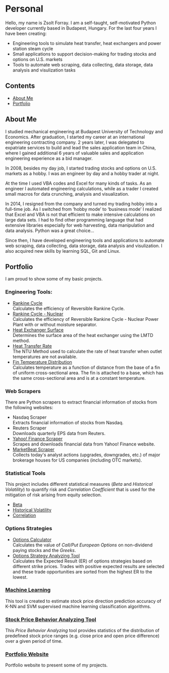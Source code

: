 # Personal
Hello, my name is Zsolt Forray.
I am a self-taught, self-motivated Python developer currently based in Budapest, Hungary. For the last four years I have been creating:

* Engineering tools to simulate heat transfer, heat exchangers and power station steam cycle
* Small applications to support decision-making for trading stocks and options on U.S. markets
* Tools to automate web scraping, data collecting, data storage, data analysis and visulization tasks

## Contents
* [About Me](#about-me)
* [Portfolio](#portfolio)

## About Me
I studied mechanical engineering at Budapest University of Technology and Economics. After graduation, I started my career at an international engineering contracting company. 2 years later, I was delegated to expatriate services to build and lead the sales application team in China, where I gained additional 6 years of valuable sales and application engineering experience as a bid manager.

In 2008, besides my day job, I started trading stocks and options on U.S. markets as a hobby. I was an engineer by day and a hobby trader at night.

At the time I used VBA codes and Excel for many kinds of tasks. As an engineer I automated engineering calculations, while as a trader I created small macros for data crunching, analysis and visualization.

In 2014, I resigned from the company and turned my trading hobby into a full-time job. As I switched from ‘hobby mode’ to ‘business mode’ I realized that Excel and VBA is not that efficient to make intensive calculations on large data sets. I had to find other programming language that had extensive libraries especially for web harvesting, data manipulation and data analysis. Python was a great choice…

Since then, I have developed engineering tools and applications to automate web scraping, data collecting, data storage, data analysis and visulization. I also acquired new skills by learning SQL, Git and Linux.

## Portfolio
I am proud to show some of my basic projects.

### Engineering Tools:
* [Rankine Cycle](https://github.com/Zsolt-Forray/rankine)  
Calculates the efficiency of Reversible Rankine Cycle.
* [Rankine Cycle - Nuclear](https://github.com/Zsolt-Forray/rankine-nuclear)  
Calculates the efficiency of Reversible Rankine Cycle - Nuclear Power Plant with or without moisture separator.
* [Heat Exchanger Surface](https://github.com/Zsolt-Forray/lmtd-method)  
Determines the surface area of the heat exchanger using the LMTD method.
* [Heat Transfer Rate](https://github.com/Zsolt-Forray/ntu-method)  
The NTU Method used to calculate the rate of heat transfer when outlet temperatures are not available.
* [Fin Temperature Distribution](https://github.com/Zsolt-Forray/fin-temperature-distribution)  
Calculates temperature as a function of distance from the base of a fin of uniform cross-sectional area. The fin is attached to a base, which has the same cross-sectional area and is at a constant temperature.

### Web Scrapers
There are Python scrapers to extract financial information of stocks from the following websites:
* Nasdaq Scraper  
Extracts financial information of stocks from Nasdaq.
* Reuters Scraper  
Downloads quarterly EPS data from Reuters.
* [Yahoo! Finance Scraper](https://github.com/Zsolt-Forray/yahoo-finance-scraper)  
Scrapes and downloads financial data from Yahoo! Finance website.
* [MarketBeat Scraper](https://github.com/Zsolt-Forray/marketbeat-scraper)  
Collects today's analyst actions (upgrades, downgrades, etc.) of major brokerage houses for US companies (including OTC markets).

### Statistical Tools
This project includes different statistical measures (*Beta* and *Historical Volatility*) to quantify risk and *Correlation Coefficient* that is used for the mitigation of risk arising from equity selection.

* [Beta](https://github.com/Zsolt-Forray/statistical-tools/blob/master/beta_calculator.py)
* [Historical Volatility](https://github.com/Zsolt-Forray/statistical-tools/blob/master/historical_volatility_calculator.py)
* [Correlation](https://github.com/Zsolt-Forray/statistical-tools/blob/master/correlation_calculator.py)

### Options Strategies
* [Options Calculator](https://github.com/Zsolt-Forray/options-calculator)  
Calculates the value of *Call/Put European Options* on non-dividend paying stocks and the *Greeks*.
* [Options Strategy Analyzing Tool](https://github.com/Zsolt-Forray/options-strategies)  
Calculates the Expected Result (ER) of options strategies based on different strike prices. Trades with positive expected results are selected and these trade opportunities are sorted from the highest ER to the lowest.

### [Machine Learning](https://github.com/Zsolt-Forray/machine-learning)
This tool is created to estimate stock price direction prediction accuracy of K-NN and SVM supervised machine learning classification algorithms.

### [Stock Price Behavior Analyzing Tool](https://github.com/Zsolt-Forray/stock-price-behavior)
This *Price Behavior Analyzing* tool provides statistics of the distribution of predefined stock price ranges (e.g. close price and open price difference) over a given period of time.

### [Portfolio Website](https://www.zsoltforray.com/)
Portfolio website to present some of my projects.
